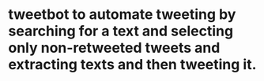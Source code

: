 # tweetbot to automate tweeting by searching for a text and selecting only non-retweeted tweets and extracting texts and then tweeting it.
